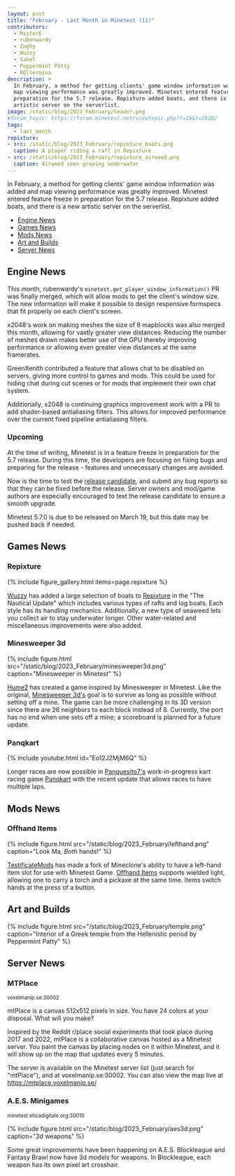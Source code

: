 ```yaml
---
layout: post
title: "February - Last Month in Minetest (11)"
contributors:
  - MisterE
  - rubenwardy
  - Zughy
  - Wuzzy
  - Sakel
  - Peppermint Patty
  - ROllerozxa
description: >
  In February, a method for getting clients' game window information was added and
  map viewing performance was greatly improved. Minetest entered feature freeze in
  preparation for the 5.7 release. Repixture added boats, and there is a new
  artistic server on the serverlist.
image: /static/blog/2023_February/header.png
#forum_topic: https://forum.minetest.net/viewtopic.php?f=18&t=29202
tags:
  - last_month
repixture:
- src: /static/blog/2023_February/repixture_boats.png
  caption: A player riding a raft in Repixture
- src: /static/blog/2023_February/repixture_airweed.png
  caption: Airweed seen growing underwater
---
```


In February, a method for getting clients' game window information was added and
map viewing performance was greatly improved. Minetest entered feature freeze in
preparation for the 5.7 release. Repixture added boats, and there is a new
artistic server on the serverlist.

<!-- more -->

- [Engine News](#engine-news)
- [Games News](#games-news)
- [Mods News](#mods-news)
- [Art and Builds](#art-and-builds)
- [Server News](#server-news)


## Engine News

This month, rubenwardy's `minetest.get_player_window_information()` PR was
finally merged, which will allow mods to get the client's window size. The new
information will make it possible to design responsive formspecs that fit
properly on each client's screen.

x2048's work on making meshes the size of 8 mapblocks was also merged this
month, allowing for vastly greater view distances. Reducing the number of meshes
drawn makes better use of the GPU thereby improving performance or allowing even
greater view distances at the same framerates.

GreenXenith contributed a feature that allows chat to be disabled on servers,
giving more control to games and mods. This could be used for hiding chat during
cut scenes or for mods that implement their own chat system.

Additionally, x2048 is continuing graphics improvement work with a PR to add
shader-based antialiasing filters. This allows for improved performance over the
current fixed pipeline antialiasing filters.

### Upcoming

At the time of writing, Minetest is in a feature freeze in preparation for the
5.7 release. During this time, the developers are focusing on fixing bugs and
preparing for the release - features and unnecessary changes are avoided.

Now is the time to test the
[release candidate](https://forum.minetest.net/viewtopic.php?f=18&t=29249),
and submit any bug reports so that they can be fixed before the release.
Server owners and mod/game authors are especially encouraged to test the
release candidate to ensure a smooth upgrade.

Minetest 5.7.0 is due to be released on March 19, but this date may be pushed
back if needed.


## Games News

### Repixture

{% include figure_gallery.html items=page.repixture %}

[Wuzzy](https://content.minetest.net/users/Wuzzy/) has added a
large selection of boats to
[Repixture](https://content.minetest.net/packages/Wuzzy/repixture/) in the
"The Nautical Update" which includes various types of rafts and log boats. Each
style has its handling mechanics. Additionally, a new type of seaweed lets you
collect air to stay underwater longer. Other water-related and miscellaneous
improvements were also added.

### Minesweeper 3d

{% include figure.html src="/static/blog/2023_February/minesweeper3d.png"
    caption="Minesweeper in Minetest" %}

[Hume2](https://content.minetest.net/users/Hume2/) has created a game inspired
by Minesweeper in Minetest. Like the original,
[Minesweeper 3d's](https://content.minetest.net/packages/Hume2/minesweeper_3d/)
goal is to survive as long as possible without setting off a mine. The game can
be more challenging in its 3D version since there are 26 neighbors to each block
instead of 8. Currently, the port has no end when one sets off a mine; a
scoreboard is planned for a future update.

### Panqkart

{% include youtube.html id="Eo12J2MjM6Q" %}

Longer races are now possible in [Panquesito7's](https://content.minetest.net/users/Panquesito7/) work-in-progress kart racing game
[Panqkart](https://content.minetest.net/packages/Panquesito7/panqkart/) with the recent update that allows races to have multiple laps.

## Mods News

### Offhand Items

{% include figure.html src="/static/blog/2023_February/lefthand.png"
    caption="Look Ma, *Both* hands!" %}

[TestificateMods](https://content.minetest.net/users/TestificateMods/) has made
a fork of Mineclone's ability to have a left-hand item slot for use with
Minetest Game. [Offhand Items](https://content.minetest.net/packages/TestificateMods/offhand/)
supports wielded light, allowing one to carry a torch and a pickaxe at the same
time. Items switch hands at the press of a button.

## Art and Builds

{% include figure.html src="/static/blog/2023_February/temple.png"
    caption="Interior of a Greek temple from the Hellenistic period by Peppermint Patty" %}

## Server News

### MTPlace
<sub>voxelmanip.se:30002</sub>

mtPlace is a canvas 512x512 pixels in size. You have 24 colors at your disposal. What will you make?

Inspired by the Reddit r/place social experiments that took place during 2017 and 2022, mtPlace is a collaborative canvas hosted as a Minetest server. You paint the canvas by placing nodes on it within Minetest, and it will show up on the map that updates every 5 minutes.

The server is available on the Minetest server list (just search for "mtPlace"), and at voxelmanip.se:30002. You can also view the map live at https://mtplace.voxelmanip.se/

### A.E.S. Minigames
<sub>minetest.eticadigitale.org:30010</sub>

{% include figure.html src="/static/blog/2023_February/aes3d.png"
    caption="3d weapons" %}

Some great improvements have been happening on A.E.S.
Blockleague and Fantasy Brawl now have 3d models for weapons. In Blockleague,
each weapon has its own pixel art crosshair.


